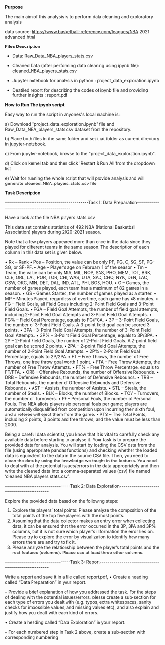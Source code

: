 **Purpose**

The main aim of this analysis is to perform data cleaning and exploratory analysis

data source: https://www.basketball-reference.com/leagues/NBA 2021 advanced.html


**Files Description**

- Data: Raw_Data_NBA_players_stats.csv 

- Cleaned Data (after performing data cleaning using ipynb file): cleaned_NBA_players_stats.csv

- Jupyter notebook for analysis in python : project_data_exploration.ipynb

- Deatiled report for describing the codes of ipynb file and providing further insights : report.pdf

**How to Run The ipynb script**

Easy way to run the script in anyones's local machine is:

  a)  Download "project_data_exploration.ipynb" file  and 
      Raw_Data_NBA_players_stats.csv dataset from the repository.

  b)  Place both files in the same folder and set that folder as current directory in jupyter-notebook.

  c)  From jupyter-notebook, browse to the "project_data_exploration.ipynb".

  d)  Click on kernel tab and then click 'Restart & Run All'from the dropdown list

  e)  Wait for running the whole script that will provide analysis and will generate cleaned_NBA_players_stats.csv file
 
**Task Description**

------------------------------------------Task 1: Data Preparation--------------------------------------------

Have a look at the file NBA players stats.csv 

This data set contains statistics of 492 NBA (National Basketball Association) players during 2020-2021 season. 

Note that a few players appeared more than once in the data since they played for different teams in the
same season. The description of each column in this data set is given below.

• Rk – Rank
• Pos – Position, the value can be only PF, PG, C, SG, SF, PG-SG, or SF-PF.
• Age – Player’s age on February 1 of the season
• Tm – Team, the value can be only MIA, MIL, NOP, SAS, PHO, MEM, TOT, BRK,
CLE, ORL, LAL, POR, TOR, CHI, WAS, UTA, SAC, CHO, NYK, DEN, LAC,
GSW, OKC, MIN, DET, DAL, IND, ATL, PHI, BOS, HOU.
• G – Games, the number of games played, each team has a maximum of 82 games in
a season.
• GS – Games Started, the number of games played as a starter.
• MP – Minutes Played, regardless of overtime, each game has 48 minutes.
• FG – Field Goals, all Field Goals including 2-Point Field Goals and 3-Point Field
Goals.
• FGA – Field Goal Attempts, the number of field goal attempts, including 2-Point
Field Goal Attempts and 3-Point Field Goal Attempts.
• FG% – Field Goal Percentage, equals to FG/FGA.
• 3P – 3-Point Field Goals, the number of 3-Point Field Goals. A 3-point field goal
can be scored 3 points.
• 3PA – 3-Point Field Goal Attempts, the number of 3-Point Field Goal Attempts.
• 3P% – 3-Point Field Goal Percentage, equals to 3P/3PA.
• 2P – 2-Point Field Goals, the number of 2-Point Field Goals. A 2-point field goal
can be scored 2 points.
• 2PA – 2-point Field Goal Attempts, the number of 2-Point Field Goal Attempts.
• 2P% – 2-Point Field Goal Percentage, equals to 2P/2PA.
• FT – Free Throws, the number of Free Throws, one free throw goal worth 1 point.
• FTA – Free Throw Attempts, the number of Free Throw Attempts.
• FT% – Free Throw Percentage, equals to FT/FTA.
• ORB – Offensive Rebounds, the number of Offensive Rebounds.
• DRB – Defensive Rebounds, the number of Defensive Rebounds.
• TRB – Total Rebounds, the number of Offensive Rebounds and Defensive Rebounds.
• AST – Assists, the number of Assists.
• STL – Steals, the number of Steals.
• BLK – Blocks, the number of Blocks.
• TOV – Turnovers, the number of Turnovers.
• PF – Personal Fouls, the number of Personal Fouls. The NBA allots players six
personal fouls per game; players are automatically disqualified from competition
upon incurring their sixth foul, and a referee will eject them from the game.
• PTS – The Total Points, including 2 points, 3 points and free throws, and the value
must be less than 2000.

Being a careful data scientist, you know that it is vital to carefully check any available
data before starting to analyse it. Your task is to prepare the provided data for analysis.
You will start by loading the CSV data from the file (using appropriate pandas functions)
and checking whether the loaded data is equivalent to the data in the source CSV file. Then,
you need to clean the data by using the knowledge we taught in the lectures. You need to
deal with all the potential issues/errors in the data appropriately and then write the cleaned
data into a comma-separated values (csv) file named ‘cleaned NBA players stats.csv’.

---------------------------------Task 2: Data Exploration------------------------------------------

Explore the provided data based on the following steps:

1. Explore the players’ total points: Please analyze the composition of the total points
of the top five players with the most points.
2. Assuming that the data collector makes an entry error when collecting data, it can
be ensured that the error occurred in the 3P, 3PA and 3P% columns, but it is not
sure which player’s information the error lies on. Please try to explore the error by
visualization to identify how many errors there are and try to fix it.
3. Please analyze the relationship between the player’s total points and the rest features
(columns). Please use at least three other columns.

---------------------------------Task 3: Report----------------------------------------------------

Write a report and save it in a file called report.pdf, 
• Create a heading called “Data Preparation” in your report.

– Provide a brief explanation of how you addressed the task. For the steps of
dealing with the potential issues/errors, please create a sub-section for each
type of errors you dealt with (e.g. typos, extra whitespaces, sanity checks for
impossible values, and missing values etc), and also explain and justify how you
dealt with each kind of errors.

• Create a heading called “Data Exploration” in your report.

– For each numbered step in Task 2 above, create a sub-section with corresponding
numbering